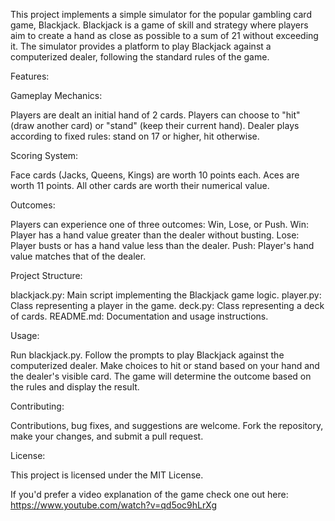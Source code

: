 This project implements a simple simulator for the popular gambling card game, Blackjack. Blackjack is a game of skill and strategy where players aim to create a hand as close as possible to a sum of 21 without exceeding it. The simulator provides a platform to play Blackjack against a computerized dealer, following the standard rules of the game.

Features:

Gameplay Mechanics:

Players are dealt an initial hand of 2 cards.
Players can choose to "hit" (draw another card) or "stand" (keep their current hand).
Dealer plays according to fixed rules: stand on 17 or higher, hit otherwise.

Scoring System:

Face cards (Jacks, Queens, Kings) are worth 10 points each.
Aces are worth 11 points.
All other cards are worth their numerical value.

Outcomes:

Players can experience one of three outcomes: Win, Lose, or Push.
Win: Player has a hand value greater than the dealer without busting.
Lose: Player busts or has a hand value less than the dealer.
Push: Player's hand value matches that of the dealer.

Project Structure:

blackjack.py: Main script implementing the Blackjack game logic.
player.py: Class representing a player in the game.
deck.py: Class representing a deck of cards.
README.md: Documentation and usage instructions.

Usage:

Run blackjack.py.
Follow the prompts to play Blackjack against the computerized dealer.
Make choices to hit or stand based on your hand and the dealer's visible card.
The game will determine the outcome based on the rules and display the result.

Contributing:

Contributions, bug fixes, and suggestions are welcome.
Fork the repository, make your changes, and submit a pull request.

License:

This project is licensed under the MIT License.


If you'd prefer a video explanation of the game check one out here: https://www.youtube.com/watch?v=qd5oc9hLrXg
